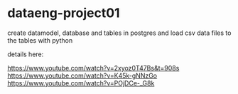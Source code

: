# dataeng-project01
create datamodel, database and tables in postgres and load csv data files to the tables with python

details here:

https://www.youtube.com/watch?v=2xyoz0T47Bs&t=908s
https://www.youtube.com/watch?v=K45k-gNNzGo
https://www.youtube.com/watch?v=POjDCe-_G8k
